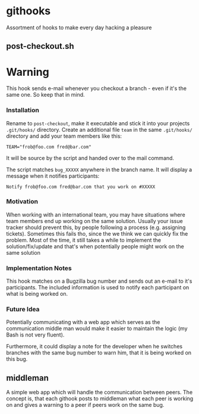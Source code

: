 githooks
========

Assortment of hooks to make every day hacking a pleasure

post-checkout.sh
----------------

# Warning
This hook sends e-mail whenever you checkout a branch - even if it's the
same one. So keep that in mind.

### Installation

Rename to `post-checkout`, make it executable and stick it into your
projects `.git/hooks/` directory. Create an additional file `team` in
the same `.git/hooks/` directory and add your team members like this:

    TEAM="frob@foo.com fred@bar.com"

It will be source by the script and handed over to the mail command.

The script matches `bug_XXXXX` anywhere in the branch name. It will
display a message when it notifies participants:

    Notify frob@foo.com fred@bar.com that you work on #XXXXX


### Motivation

When working with an international team, you may have situations where
team members end up working on the same solution. Usually your issue
tracker should prevent this, by people following a process (e.g.
assigning tickets).
Sometimes this fails tho, since the we think we can quickly fix the
problem. Most of the time, it still takes a while to implement the
solution/fix/update and that's when potentially people might work on
the same solution

### Implementation Notes

This hook matches on a Bugzilla bug number and sends out an e-mail to
it's participants. The included information is used to notify each
participant on what is being worked on.

### Future Idea

Potentially communicating with a web app which serves as the
communication middle man would make it easier to maintain the logic (my
Bash is not very fluent).

Furthermore, it could display a note for the developer when he switches
branches with the same bug number to warn him, that it is being worked
on this bug.

middleman
---------

A simple web app which will handle the communication between peers. The
concept is, that each githook posts to middleman what each peer is
working on and gives a warning to a peer if peers work on the same bug.
